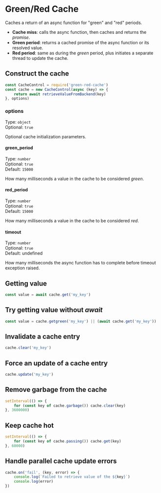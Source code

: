 # Green/Red Cache

Caches a return of an async function for "green" and "red" periods.

- **Cache miss**: calls the async function, then caches and returns the _promise_.
- **Green period**: returns a cached promise of the async function or its resolved value.
- **Red period**: same as during the _green_ period, plus initiates a separate thread to update the cache.

## Construct the cache

```js
const CacheControl = require('green-red-cache')
const cache = new CacheControl(async (key) => {
	return await retrieveValueFromBackend(key)
}, options)
```

### options

Type: `object`\
Optional: `true`

Optional cache initialization parameters.

#### green_period

Type: `number`\
Optional: `true`\
Default: `15000`

How many milliseconds a value in the cache to be considered _green_.

#### red_period

Type: `number`\
Optional: `true`\
Default: `15000`

How many milliseconds a value in the cache to be considered _red_.

#### timeout

Type: `number`\
Optional: `true`\
Default: undefined

How many milliseconds the async function has to complete before timeout exception raised.

## Getting value

```js
const value = await cache.get('my_key')
```

## Try getting value without _await_

```js
const value = cache.getgreen('my_key') || (await cache.get('my_key'))
```

## Invalidate a cache entry

```js
cache.clear('my_key')
```

## Force an update of a cache entry

```js
cache.update('my_key')
```

## Remove garbage from the cache

```js
setInterval(() => {
	for (const key of cache.garbage()) cache.clear(key)
}, 3600000)
```

## Keep cache hot

```js
setInterval(() => {
	for (const key of cache.passing()) cache.get(key)
}, 60000)
```

## Handle parallel cache update errors

```js
cache.on('fail', (key, error) => {
	console.log(`Failed to retrieve value of the ${key}`)
	console.log(error)
})
```
